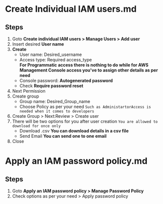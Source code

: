 # Create Individual IAM users.md
## Steps  
1. Goto **Create individual IAM users > Manage Users > Add user**  
2. Insert desired **User name**
3. **Create**    
   * User name: Desired_username
   * Access type: Required access_type  
   **For Programmatic access there is nothing to do while for AWS Management Console access you've to assign other details as per need**
   * Console password: **Autogenerated password**
   * Check **Require password reset**
4. Next Permission  
5. Create group  
   * Group name: Desired_Group_name  
   * Choose Policy as per your need  `Such as AdministartorAccess is needed when it comes to developers`
6. Create Group > Next:Review > Create user
7. There will be two options for you after user creation  `You are allowed to download for once only`
   *  Download .csv  **You can download details in a csv file**  
   *  Send Email  **You can send one to one email**  
8. Close

# Apply an IAM password policy.md
## Steps  
1. Goto **Apply an IAM password policy > Manage Password Policy**
2. Check options as per your need > Apply password policy
